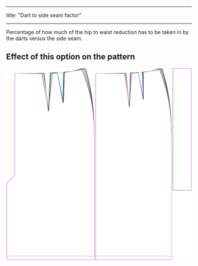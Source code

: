 - - -
title: "Dart to side seam factor"
- - -

Percentage of how much of the hip to waist reduction has to be taken in by the darts versus the side seam.

## Effect of this option on the pattern

![This image shows the effect of this option by superimposing several variants that have a different value for this option](penelope_darttosideseamfactor_sample.svg "Effect of this option on the pattern")
